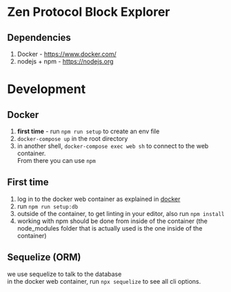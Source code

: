 # Zen Protocol Block Explorer

## Dependencies
1. Docker - https://www.docker.com/
2. nodejs + npm - https://nodejs.org

# Development

## Docker
1. **first time** - run `npm run setup` to create an env file
2. `docker-compose up` in the root directory
3. in another shell, `docker-compose exec web sh` to connect to the web container.  
From there you can use `npm`

## First time
1. log in to the docker web container as explained in [docker](#docker) 
2. run `npm run setup:db`
3. outside of the container, to get linting in your editor, also run `npm install`
4. working with npm should be done from inside of the container (the node_modules folder that is actually used is the one inside of the container)

## Sequelize (ORM)
we use sequelize to talk to the database  
in the docker web container, run `npx sequelize` to see all cli options.
